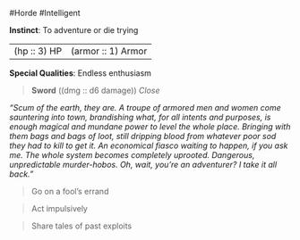 #Horde #Intelligent

**Instinct**: To adventure or die trying

|       |         |
| ----- | ------- |
| (hp :: 3) HP | (armor :: 1) Armor |

**Special Qualities**: Endless enthusiasm

> **Sword** ((dmg :: d6 damage))
> *Close*

*“Scum of the earth, they are. A troupe of armored men and women come sauntering into town, brandishing what, for all intents and purposes, is enough magical and mundane power to level the whole place. Bringing with them bags and bags of loot, still dripping blood from whatever poor sod they had to kill to get it. An economical fiasco waiting to happen, if you ask me. The whole system becomes completely uprooted. Dangerous, unpredictable murder-hobos. Oh, wait, you’re an adventurer? I take it all back.”*

>Go on a fool’s errand

>Act impulsively

>Share tales of past exploits